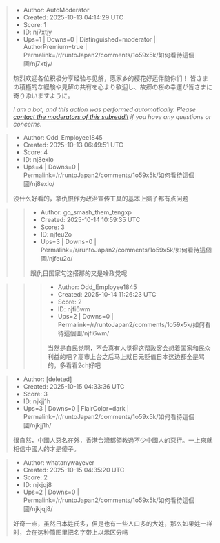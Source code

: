 > - Author: AutoModerator
> - Created: 2025-10-13 04:14:29 UTC
> - Score: 1
> - ID: nj7xtjy
> - Ups=1 | Downs=0 | Distinguished=moderator | AuthorPremium=true | Permalink=/r/runtoJapan2/comments/1o59x5k/如何看待這個圖/nj7xtjy/
>
> 热烈欢迎各位积极分享经验与见解，愿家乡的樱花好运伴随你们！
> 皆さまの積極的な経験や見解の共有を心より歓迎し、故郷の桜の幸運が皆さまに寄り添いますように。
> 
> *I am a bot, and this action was performed automatically. Please [contact the moderators of this subreddit](/message/compose/?to=/r/runtoJapan2) if you have any questions or concerns.*

> - Author: Odd_Employee1845
> - Created: 2025-10-13 06:49:51 UTC
> - Score: 4
> - ID: nj8exlo
> - Ups=4 | Downs=0 | Permalink=/r/runtoJapan2/comments/1o59x5k/如何看待這個圖/nj8exlo/
>
> 没什么好看的，拿仇恨作为政治宣传工具的基本上脑子都有点问题

>> - Author: go_smash_them_tengxp
>> - Created: 2025-10-14 10:59:35 UTC
>> - Score: 3
>> - ID: njfeu2o
>> - Ups=3 | Downs=0 | Permalink=/r/runtoJapan2/comments/1o59x5k/如何看待這個圖/njfeu2o/
>>
>> 跟仇日国家勾这搭那的又是啥政党呢

>>> - Author: Odd_Employee1845
>>> - Created: 2025-10-14 11:26:23 UTC
>>> - Score: 2
>>> - ID: njfi6wm
>>> - Ups=2 | Downs=0 | Permalink=/r/runtoJapan2/comments/1o59x5k/如何看待這個圖/njfi6wm/
>>>
>>> 当然是自民党啊，不会真有人觉得这帮政客会想着国家和民众利益的吧？高市上台之后马上就日元贬值日本这边都全是骂的，多看看2ch好吧

> - Author: [deleted]
> - Created: 2025-10-15 04:33:36 UTC
> - Score: 3
> - ID: njkjj1h
> - Ups=3 | Downs=0 | FlairColor=dark | Permalink=/r/runtoJapan2/comments/1o59x5k/如何看待這個圖/njkjj1h/
>
> 很自然，中國人惡名在外，香港台灣都領教過不少中國人的惡行。一上來就相信中國人的才是傻子。

> - Author: whatanywayever
> - Created: 2025-10-15 04:35:20 UTC
> - Score: 2
> - ID: njkjqj8
> - Ups=2 | Downs=0 | Permalink=/r/runtoJapan2/comments/1o59x5k/如何看待這個圖/njkjqj8/
>
> 好奇一点，虽然日本姓氏多，但是也有一些人口多的大姓，那么如果姓一样时，会在这种简图里把名字带上以示区分吗
